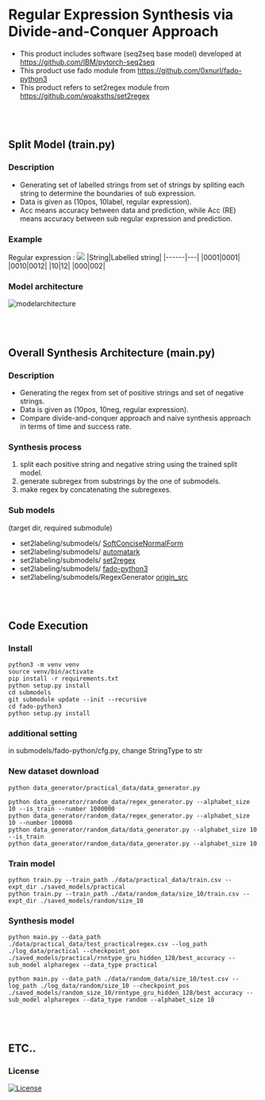 # Regular Expression Synthesis via Divide-and-Conquer Approach


- This product includes software (seq2seq base model) developed at https://github.com/IBM/pytorch-seq2seq
- This product use fado module from https://github.com/0xnurl/fado-python3
- This product refers to set2regex module from https://github.com/woaksths/set2regex

<br> <br>

## Split Model (train.py)

### Description
- Generating set of labelled strings from set of strings by spliting each string to determine the boundaries of sub expression.
- Data is given as (10pos, 10label, regular expression).
- Acc means accuracy between data and prediction, while Acc (RE) means accuracy between sub regular expression and prediction.

### Example
Regular expression : _<img src="https://render.githubusercontent.com/render/math?math=0^* 1^? 0">_
|String|Labelled string|
|------|---|
|0001|0001|
|0010|0012|
|10|12|
|000|002|

### Model architecture
![modelarchitecture](https://user-images.githubusercontent.com/64397574/156624601-fbb130d6-1dda-4275-93cc-4b0941d6da60.png)

<!--![modelarchitecrue](https://user-images.githubusercontent.com/64397574/128458956-751766c6-a8f9-4bdd-b7f9-269a5895d700.png)-->


<br> <br>

## Overall Synthesis Architecture (main.py)

### Description
- Generating the regex from set of positive strings and set of negative strings.
- Data is given as (10pos, 10neg, regular expression).
- Compare divide-and-conquer approach and naive synthesis approach in terms of time and success rate.

### Synthesis process
1. split each positive string and negative string using the trained split model.
2. generate subregex from substrings by the one of submodels.
3. make regex by concatenating the subregexes.

### Sub models
(target dir, required submodule)

- set2labeling/submodels/ [SoftConciseNormalForm](https://github.com/suhyeon0123/SoftConciseNormalForm)
- set2labeling/submodels/ [automatark](https://github.com/lorisdanto/automatark)
- set2labeling/submodels/ [set2regex](https://github.com/woaksths/set2regex)
- set2labeling/submodels/ [fado-python3](https://github.com/0xnurl/fado-python3)
- set2labeling/submodels/RegexGenerator [origin_src](https://github.com/MaLeLabTs/RegexGenerator)


<br> <br>

## Code Execution

### Install
```shell
python3 -m venv venv
source venv/bin/activate
pip install -r requirements.txt
python setup.py install
cd submodels  
git submodule update --init --recursive
cd fado-python3
python setup.py install
```
### additional setting
in submodels/fado-python/cfg.py, change StringType to str

### New dataset download
    python data_generator/practical_data/data_generator.py
    
    python data_generator/random_data/regex_generator.py --alphabet_size 10 --is_train --number 1000000
    python data_generator/random_data/regex_generator.py --alphabet_size 10 --number 100000
    python data_generator/random_data/data_generator.py --alphabet_size 10 --is_train
    python data_generator/random_data/data_generator.py --alphabet_size 10
    

    

### Train model
    python train.py --train_path ./data/practical_data/train.csv --expt_dir ./saved_models/practical
    python train.py --train_path ./data/random_data/size_10/train.csv --expt_dir ./saved_models/random/size_10
    
    
### Synthesis model
    python main.py --data_path ./data/practical_data/test_practicalregex.csv --log_path ./log_data/practical --checkpoint_pos ./saved_models/practical/rnntype_gru_hidden_128/best_accuracy --sub_model alpharegex --data_type practical
    
    python main.py --data_path ./data/random_data/size_10/test.csv --log_path ./log_data/random/size_10 --checkpoint_pos ./saved_models/random_size_10/rnntype_gru_hidden_128/best_accuracy --sub_model alpharegex --data_type random --alphabet_size 10


    
    

<br> <br>

## ETC..


### License

[![License](https://img.shields.io/badge/License-Apache%202.0-blue.svg)](https://opensource.org/licenses/Apache-2.0)
